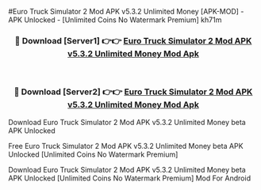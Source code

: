 #Euro Truck Simulator 2 Mod APK v5.3.2 Unlimited Money [APK-MOD] - APK Unlocked - [Unlimited Coins No Watermark Premium] kh71m



<div align="center">

<h3>🔴 Download [Server1] 👉👉 <a href="https://momento.my/?title=Euro_Truck_Simulator_2_Mod_APK_v5.3.2_Unlimited_Money">Euro Truck Simulator 2 Mod APK v5.3.2 Unlimited Money Mod Apk</a></h3><br>

<h3>🔴 Download [Server2] 👉👉 <a href="https://momento.my/?title=Euro_Truck_Simulator_2_Mod_APK_v5.3.2_Unlimited_Money">Euro Truck Simulator 2 Mod APK v5.3.2 Unlimited Money Mod Apk</a></h3>
</div>



Download Euro Truck Simulator 2 Mod APK v5.3.2 Unlimited Money beta APK Unlocked

Free Euro Truck Simulator 2 Mod APK v5.3.2 Unlimited Money beta APK Unlocked [Unlimited Coins No Watermark Premium]

Download Euro Truck Simulator 2 Mod APK v5.3.2 Unlimited Money beta APK Unlocked [Unlimited Coins No Watermark Premium] Mod For Android

